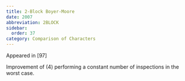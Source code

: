 ```yaml
---
title: 2-Block Boyer-Moore
date: 2007
abbreviation: 2BLOCK
sidebar:
  order: 37
category: Comparison of Characters
---
```


Appeared in [97]

Improvement of (4) performing a constant number of inspections in the worst case.
